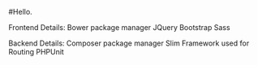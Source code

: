 #Hello.

Frontend Details:
Bower package manager
JQuery
Bootstrap
Sass

Backend Details:
Composer package manager
Slim Framework used for Routing
PHPUnit
